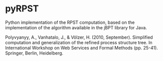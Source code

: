 # pyRPST

Python implementation of the RPST computation, based on the implementation of the algorithm available in the jBPT library for Java.

Polyvyanyy, A., Vanhatalo, J., & Völzer, H. (2010, September). Simplified computation and generalization of the refined process structure tree. In International Workshop on Web Services and Formal Methods (pp. 25-41). Springer, Berlin, Heidelberg.
